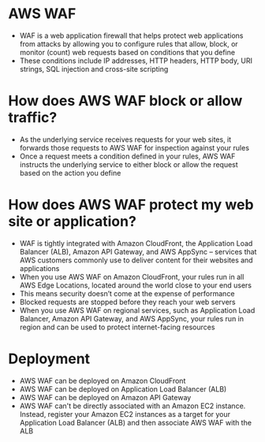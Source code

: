 
# AWS WAF
- WAF is a web application firewall that helps protect web applications from attacks by allowing you to configure rules 
  that allow, block, or monitor (count) web requests based on conditions that you define
- These conditions include IP addresses, HTTP headers, HTTP body, URI strings, SQL injection and cross-site scripting
# How does AWS WAF block or allow traffic?
- As the underlying service receives requests for your web sites, it forwards those requests to AWS WAF for inspection 
  against your rules
- Once a request meets a condition defined in your rules, AWS WAF instructs the underlying service to either block or 
  allow the request based on the action you define
# How does AWS WAF protect my web site or application?
- WAF is tightly integrated with Amazon CloudFront, the Application Load Balancer (ALB), Amazon API Gateway, and AWS 
  AppSync – services that AWS customers commonly use to deliver content for their websites and applications
- When you use AWS WAF on Amazon CloudFront, your rules run in all AWS Edge Locations, located around the world close to 
  your end users
- This means security doesn’t come at the expense of performance
- Blocked requests are stopped before they reach your web servers
- When you use AWS WAF on regional services, such as Application Load Balancer, Amazon API Gateway, and AWS AppSync, 
  your rules run in region and can be used to protect internet-facing resources
# Deployment
- AWS WAF can be deployed on Amazon CloudFront
- AWS WAF can be deployed on Application Load Balancer (ALB)
- AWS WAF can be deployed on Amazon API Gateway
- AWS WAF can't be directly associated with an Amazon EC2 instance. Instead, register your Amazon EC2 instances as a 
  target for your Application Load Balancer (ALB) and then associate AWS WAF with the ALB